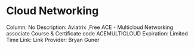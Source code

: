 # Cloud Networking

Column: No
Description: Aviatrix ,Free ACE - Multicloud Networking associate Course & Certificate code ACEMULTICLOUD
Expiration: Limited Time
Link: Link
Provider: Bryan Guner
